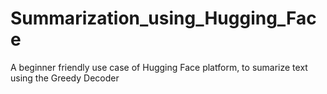 # Summarization_using_Hugging_Face
A beginner friendly use case of Hugging Face platform, to sumarize text using the Greedy Decoder

